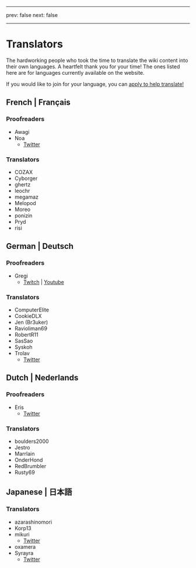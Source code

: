 - - -
prev: false next: false
- - -

# Translators

The hardworking people who took the time to translate the wiki content into their own languages. A heartfelt thank you for your time! The ones listed here are for languages currently available on the website.

If you would like to join for your language, you can [apply to help translate!](https://forms.gle/e3BqA3poMjESARe76)

## French | Français

### Proofreaders

- Awagi
- Noa
  - [Twitter](https://twitter.com/AarcNoa)

### Translators

- COZAX
- Cyborger
- ghertz
- leochr
- megamaz
- Melopod
- Moreo
- ponizin
- Pryd
- risi

## German | Deutsch

### Proofreaders

- Gregi
  - [Twitch](https://www.twitch.tv/grregi) | [Youtube](https://www.youtube.com/user/gregiplays)

### Translators

- ComputerElite
- CookieDLX
- Jen (Br3uker)
- Ravioliman69
- RobertR11
- SasSao
- Syskoh
- Trolav
  - [Twitter](https://twitter.com/Trolav1)

## Dutch | Nederlands

### Proofreaders

- Eris
  - [Twitter](https://twitter.com/ErisApps)

### Translators

- boulders2000
- Jestro
- Marrlain
- OnderHond
- RedBrumbler
- Rusty69

## Japanese | 日本語

### Translators

- azarashinomori
- Korp13
- mikuri
  - [Twitter](https://twitter.com/mikuri_kuri)
- oxamera
- Syrayra
  - [Twitter](https://twitter.com/Syrayra)
